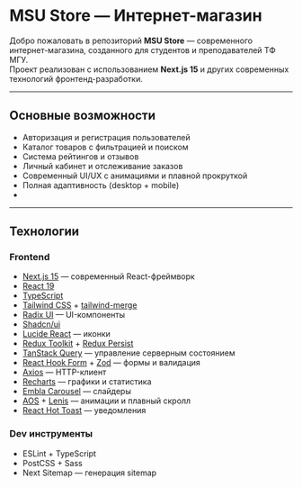 # MSU Store — Интернет-магазин

Добро пожаловать в репозиторий **MSU Store** — современного интернет-магазина, созданного для студентов и преподавателей ТФ МГУ.  
Проект реализован с использованием **Next.js 15** и других современных технологий фронтенд-разработки.  

---

## Основные возможности
- Авторизация и регистрация пользователей  
- Каталог товаров с фильтрацией и поиском  
- Система рейтингов и отзывов  
- Личный кабинет и отслеживание заказов  
- Современный UI/UX с анимациями и плавной прокруткой  
- Полная адаптивность (desktop + mobile)
- 
---

## Технологии

### Frontend
- [Next.js 15](https://nextjs.org/) — современный React-фреймворк  
- [React 19](https://react.dev/)  
- [TypeScript](https://www.typescriptlang.org/)  
- [Tailwind CSS](https://tailwindcss.com/) + [tailwind-merge](https://github.com/dcastil/tailwind-merge)  
- [Radix UI](https://www.radix-ui.com/) — UI-компоненты  
- [Shadcn/ui](https://ui.shadcn.com/)  
- [Lucide React](https://lucide.dev/) — иконки  
- [Redux Toolkit](https://redux-toolkit.js.org/) + [Redux Persist](https://github.com/rt2zz/redux-persist)  
- [TanStack Query](https://tanstack.com/query) — управление серверным состоянием  
- [React Hook Form](https://react-hook-form.com/) + [Zod](https://zod.dev/) — формы и валидация  
- [Axios](https://axios-http.com/) — HTTP-клиент  
- [Recharts](https://recharts.org/) — графики и статистика  
- [Embla Carousel](https://www.embla-carousel.com/) — слайдеры  
- [AOS](https://michalsnik.github.io/aos/) + [Lenis](https://lenis.studiofreight.com/) — анимации и плавный скролл  
- [React Hot Toast](https://react-hot-toast.com/) — уведомления  

### Dev инструменты
- ESLint + TypeScript  
- PostCSS + Sass  
- Next Sitemap — генерация sitemap 